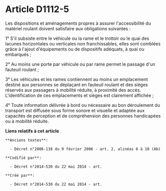 # Article D1112-5

Les dispositions et aménagements propres à assurer l'accessibilité du matériel roulant doivent satisfaire aux obligations
suivantes :

1° S'il subsiste entre le véhicule ou la rame et le trottoir ou le quai des lacunes horizontales ou verticales non
franchissables, elles sont comblées grâce à l'ajout d'équipements ou de dispositifs adéquats, à quai ou embarqués ;

2° Au moins une porte par véhicule ou par rame permet le passage d'un fauteuil roulant ;

3° Les véhicules et les rames contiennent au moins un emplacement destiné aux personnes se déplaçant en fauteuil roulant et
des sièges réservés aux passagers à mobilité réduite, à proximité des accès. L'identification de ces emplacements et sièges
est clairement affichée ;

4° Toute information délivrée à bord ou nécessaire au bon déroulement du transport est diffusée sous forme sonore et visuelle
et adaptée aux capacités de perception et de compréhension des personnes handicapées ou à mobilité réduite.

**Liens relatifs à cet article**

	**Anciens textes**:

	  - Décret n°2006-138 du 9 février 2006 - art. 2, alinéas 6 à 10 (Ab)

	**Codifié par**:

	  - Décret n°2014-530 du 22 mai 2014 - art.

	**Créé par**:

	  - Décret n°2014-530 du 22 mai 2014 - art.
